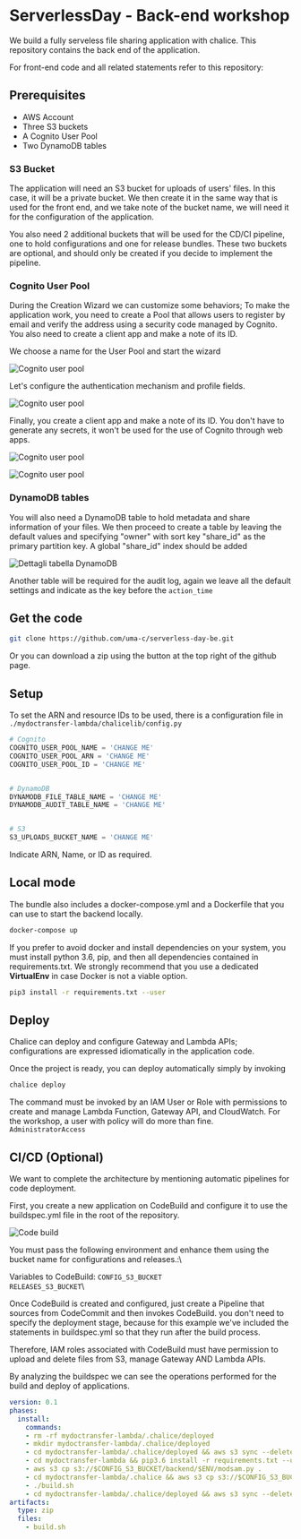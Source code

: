# ServerlessDay - Back-end workshop

We build a fully serveless file sharing application with chalice.
This repository contains the back end of the application.

For front-end code and all related statements refer to this repository:

## Prerequisites

- AWS Account
- Three S3 buckets
- A Cognito User Pool
- Two DynamoDB tables


### S3 Bucket

The application will need an S3 bucket for uploads of users' files.
In this case, it will be a private bucket. We then create it in the same way that is used for the front end, and we take note of the bucket name, we will need it for the configuration of the application.

You also need 2 additional buckets that will be used for the CD/CI pipeline, one to hold configurations and one for release bundles.
These two buckets are optional, and should only be created if you decide to implement the pipeline.


### Cognito User Pool

During the Creation Wizard we can customize some behaviors; To make the application work, you need to create a Pool that allows users to register by email and verify the address using a security code managed by Cognito. You also need to create a client app and make a note of its ID.

We choose a name for the User Pool and start the wizard

![Cognito user pool](https://blog.besharp.it/wp-content/uploads/2018/09/SS_19-09-2018_124930.png)


Let's configure the authentication mechanism and profile fields.

![Cognito user pool](https://blog.besharp.it/wp-content/uploads/2018/09/SS_19-09-2018_125142.png)

Finally, you create a client app and make a note of its ID. You don't have to generate any secrets, it won't be used for the use of Cognito through web apps.


![Cognito user pool](https://blog.besharp.it/wp-content/uploads/2018/09/SS_19-09-2018_125238.png)

![Cognito user pool](https://blog.besharp.it/wp-content/uploads/2018/09/SS_19-09-2018_125555.png)


### DynamoDB tables

You will also need a DynamoDB table to hold metadata and share information of your files. We then proceed to create a table by leaving the default values and specifying "owner" with sort key "share_id" as the primary partition key. A global "share_id" index should be added

![Dettagli tabella DynamoDB](https://blog.besharp.it/wp-content/uploads/2018/09/SS_19-09-2018_171125.png)

Another table will be required for the audit log, again we leave all the default settings and indicate as the key before the `action_time`


## Get the code

```bash
git clone https://github.com/uma-c/serverless-day-be.git
```

Or you can download a zip using the button at the top right of the github page.


## Setup

To set the ARN and resource IDs to be used, there is a configuration file in ` ./mydoctransfer-lambda/chalicelib/config.py `

```python
# Cognito
COGNITO_USER_POOL_NAME = 'CHANGE ME'
COGNITO_USER_POOL_ARN = 'CHANGE ME'
COGNITO_USER_POOL_ID = 'CHANGE ME'


# DynamoDB
DYNAMODB_FILE_TABLE_NAME = 'CHANGE ME'
DYNAMODB_AUDIT_TABLE_NAME = 'CHANGE ME'


# S3
S3_UPLOADS_BUCKET_NAME = 'CHANGE ME'
```

Indicate ARN, Name, or ID as required.


## Local mode

The bundle also includes a docker-compose.yml and a Dockerfile that you can use to start the backend locally.

```bash
docker-compose up 
```

If you prefer to avoid docker and install dependencies on your system, you must install python 3.6, pip, and then all dependencies contained in requirements.txt. We strongly recommend that you use a dedicated **VirtualEnv** in case Docker is not a viable option.

```bash
pip3 install -r requirements.txt --user
```


## Deploy

Chalice can deploy and configure Gateway and Lambda APIs; configurations are expressed idiomatically in the application code.

Once the project is ready, you can deploy automatically simply by invoking

```bash
chalice deploy
```

The command must be invoked by an IAM User or Role with permissions to create and manage Lambda Function, Gateway API, and CloudWatch. For the workshop, a user with policy will do more than fine.
`AdministratorAccess`


## CI/CD (Optional)

We want to complete the architecture by mentioning automatic pipelines for code deployment.

First, you create a new application on CodeBuild and configure it to use the buildspec.yml file in the root of the repository.

 ![Code build](https://blog.besharp.it/wp-content/uploads/2018/10/SS_09-10-2018_120438.png)

You must pass the following environment and enhance them using the bucket name for configurations and releases.:\

Variables to CodeBuild:
`CONFIG_S3_BUCKET`\
`RELEASES_S3_BUCKET`\


Once CodeBuild is created and configured, just create a Pipeline that sources from CodeCommit and then invokes CodeBuild. you don't need to specify the deployment stage, because for this example we've included the statements in buildspec.yml so that they run after the build process.

Therefore, IAM roles associated with CodeBuild must have permission to upload and delete files from S3, manage Gateway AND Lambda APIs.

By analyzing the buildspec we can see the operations performed for the build and deploy of applications.

```yaml
version: 0.1
phases:
  install:
    commands:
    - rm -rf mydoctransfer-lambda/.chalice/deployed
    - mkdir mydoctransfer-lambda/.chalice/deployed
    - cd mydoctransfer-lambda/.chalice/deployed && aws s3 sync --delete s3://$RELEASES_S3_BUCKET/backend/chalice .
    - cd mydoctransfer-lambda && pip3.6 install -r requirements.txt --user
    - aws s3 cp s3://$CONFIG_S3_BUCKET/backend/$ENV/modsam.py .
    - cd mydoctransfer-lambda/.chalice && aws s3 cp s3://$CONFIG_S3_BUCKET/backend/$ENV/config.json .
    - ./build.sh
    - cd mydoctransfer-lambda/.chalice/deployed && aws s3 sync --delete . s3://$RELEASES_S3_BUCKET/backend/chalice
artifacts:
  type: zip
  files:
    - build.sh
```
